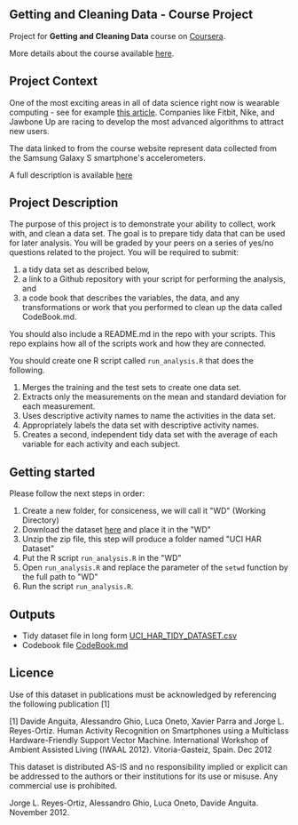 ## Getting and Cleaning Data - Course Project
Project for **Getting and Cleaning Data** course on [Coursera](https://www.coursera.org).

More details about the course available [here](https://www.coursera.org/course/getdata).

## Project Context
One of the most exciting areas in all of data science right now is wearable computing - see for example [this article](http://www.insideactivitytracking.com/data-science-activity-tracking-and-the-battle-for-the-worlds-top-sports-brand/).
Companies like Fitbit, Nike, and Jawbone Up are racing to develop the most advanced algorithms to attract new users.

The data linked to from the course website represent data collected from the Samsung Galaxy S smartphone's accelerometers.

A full description is available [here](http://archive.ics.uci.edu/ml/datasets/Human+Activity+Recognition+Using+Smartphones) 

## Project Description
The purpose of this project is to demonstrate your ability to collect, work with, and clean a data set. The goal is to prepare tidy data that can be used for later analysis. You will be graded by your peers on a series of yes/no questions related to the project.
You will be required to submit:
 1. a tidy data set as described below,
 2. a link to a Github repository with your script for performing the analysis, and
 3. a code book that describes the variables, the data, and any transformations or work that you performed to clean up the data called CodeBook.md.

You should also include a README.md in the repo with your scripts. This repo explains how all of the scripts work and how they are connected.

You should create one R script called `run_analysis.R` that does the following. 
 1. Merges the training and the test sets to create one data set.
 2. Extracts only the measurements on the mean and standard deviation for each measurement.
 3. Uses descriptive activity names to name the activities in the data set.
 4. Appropriately labels the data set with descriptive activity names.
 5. Creates a second, independent tidy data set with the average of each variable for each activity and each subject. 

## Getting started
Please follow the next steps in order:
 1. Create a new folder, for consiceness, we will call it "WD" (Working Directory)
 2. Download the dataset [here](https://d396qusza40orc.cloudfront.net/getdata%2Fprojectfiles%2FUCI%20HAR%20Dataset.zip) and place it in the "WD"
 3. Unzip the zip file, this step will produce a folder named "UCI HAR Dataset"
 4. Put the R script `run_analysis.R` in the "WD"
 5. Open `run_analysis.R` and replace the parameter of the `setwd` function by the full path to "WD"
 6. Run the script `run_analysis.R`.

## Outputs
 * Tidy dataset file in long form [UCI_HAR_TIDY_DATASET.csv](https://github.com/MAHlimi/Getting-and-Cleaning-Data/blob/master/HAR_TIDY_DATASET.csv)
 * Codebook file [CodeBook.md](https://github.com/MAHlimi/Getting-and-Cleaning-Data/blob/master/CodeBook.md)


## Licence
Use of this dataset in publications must be acknowledged by referencing the following publication [1] 

[1] Davide Anguita, Alessandro Ghio, Luca Oneto, Xavier Parra and Jorge L. Reyes-Ortiz. Human Activity Recognition on Smartphones using a Multiclass Hardware-Friendly Support Vector Machine. International Workshop of Ambient Assisted Living (IWAAL 2012). Vitoria-Gasteiz, Spain. Dec 2012

This dataset is distributed AS-IS and no responsibility implied or explicit can be addressed to the authors or their institutions for its use or misuse. Any commercial use is prohibited.

Jorge L. Reyes-Ortiz, Alessandro Ghio, Luca Oneto, Davide Anguita. November 2012.
